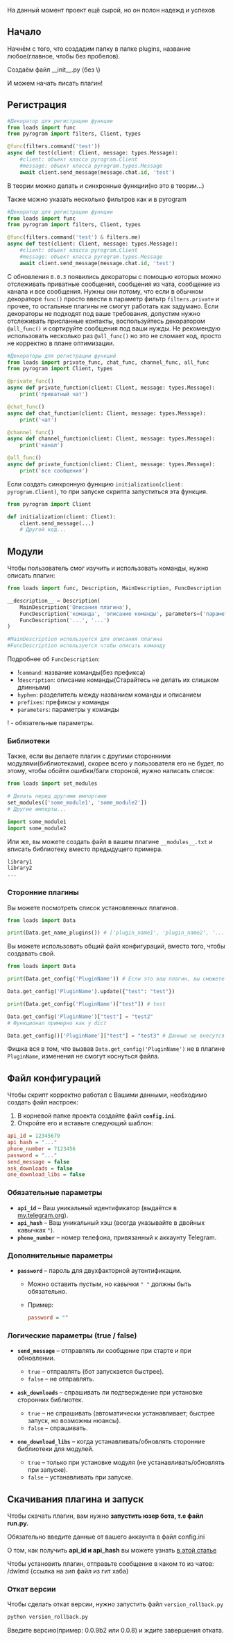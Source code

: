На данный момент проект ещё сырой, но он полон надежд и успехов

## Начало

Начнём с того, что создадим папку в папке plugins, название любое(главное, чтобы без пробелов).

Создаём файл \_\_init\_\_.py (без \\)

И можем начать писать плагин!

## Регистрация

```python
#Декоратор для регистрации функции
from loads import func
from pyrogram import filters, Client, types

@func(filters.command('test'))
async def test(client: Client, message: types.Message):
	#client: объект класса pyrogram.Client
	#message: объект класса pyrogram.types.Message
	await client.send_message(message.chat.id, 'test')
```

В теории можно делать и синхронные функции(но это в теории...)

Также можно указать несколько фильтров как и в pyrogram

```python
#Декоратор для регистрации функции
from loads import func
from pyrogram import filters, Client, types

@func(filters.command('test') & filters.me)
async def test(client: Client, message: types.Message):
	#client: объект класса pyrogram.Client
	#message: объект класса pyrogram.types.Message
	await client.send_message(message.chat.id, 'test')
```

С обновления `0.0.3` появились декораторы с помощью которых можно отслеживать приватные сообщения, сообщения из чата, сообщение из канала и все сообщения.
Нужны они потому, что если в обычном декораторе `func()` просто ввести в параметр фильтр `filters.private` и прочее, то остальные плагины не смогут работать как задумано.
Если декораторы не подходят под ваше требования, допустим нужно отслеживать присланные контакты, воспользуйтесь декоратором `@all_func()` и сортируйте сообщения под ваши нужды.
Не рекомендую использовать несколько раз `@all_func()` но это не сломает код, просто не корректно в плане оптимизации.

```python
#Декораторы для регистрации функций
from loads import private_func, chat_func, channel_func, all_func
from pyrogram import Client, types

@private_func()
async def private_function(client: Client, message: types.Message):
	print('приватный чат')

@chat_func()
async def chat_function(client: Client, message: types.Message):
	print('чат')

@channel_func()
async def channel_function(client: Client, message: types.Message):
	print('канал')

@all_func()
async def private_function(client: Client, message: types.Message):
	print('все сообщения')
```

Если создать синхронную функцию `initialization(client: pyrogram.Client)`, то при запуске скрипта запуститься эта функция.

```python
from pyrogram import Client

def initialization(client: Client):
	client.send_message(...)
	# Другой код...
```

## Модули

Чтобы пользователь смог изучить и использовать команды, нужно описать плагин:

```python
from loads import func, Description, MainDescription, FuncDescription

__description__ = Description(
	MainDescription('Описания плагина'),
	FuncDescription('команда', 'описание команды', parameters=('параметр1', 'параметр2'), prefixes=('/',)),
	FuncDescription('...', '...')
)

#MainDescription используется для описания плагина
#FuncDescription используется чтобы описать команду
```

Подробнее об `FuncDescription`:

- !`command`: название команды(без префикса)
- !`description`: описание команды(Старайтесь не делать их слишком длинными)
- `hyphen`: разделитель между названием команды и описанием
- `prefixes`: префиксы у команды
- `parameters`: параметры у команды

! - обязательные параметры.

### Библиотеки

Также, если вы делаете плагин с другими сторонними модулями(библиотеками), скорее всего у пользователя его не будет, по этому, чтобы обойти ошибки/баги стороной, нужно написать список:

```python
from loads import set_modules

# Делать перед другими импортами
set_modules(['some_module1', 'some_module2'])
# Другие импорты...

import some_module1
import some_module2
```

Или же, вы можете создать файл в вашем плагине `__modules__.txt` и вписать библиотеку вместо предыдущего примера.

```txt
library1
library2
...
```

### Сторонние плагины

Вы можете посмотреть список установленных плагинов.

```python
from loads import Data

print(Data.get_name_plugins()) # ['plugin_name1', 'plugin_name2', '...']
```

Вы можете использовать общий файл конфигураций, вместо того, чтобы создавать свой.

```python
from loads import Data

print(Data.get_config('PluginName')) # Если это ваш плагин, вы сможете изменить там данные и изменения внесутся в файл.Если конфига нету, то выведет None и автоматически создаться, что позволит управлять данными

Data.get_config('PluginName').update({"test": "test"})

print(Data.get_config('PluginName')["test"]) # test

Data.get_config('PluginName')["test"] = "test2"
# Функционал примерно как у dict

Data.get_config()['PluginName']["test"] = "test3" # Данные не внесутся в файл автоматически
```

Фишка вся в том, что вызвав `Data.get_config('PluginName')` не в плагине `PluginName`, изменения не смогут коснуться файла.

## Файл конфигураций

Чтобы скрипт корректно работал с Вашими данными, необходимо создать файл настроек:

1. В корневой папке проекта создайте файл **`config.ini`**.
2. Откройте его и вставьте следующий шаблон:

```ini
api_id = 12345679
api_hash = "..."
phone_number = 7123456
password = "..."
send_message = false
ask_downloads = false
one_download_libs = false
```

### Обязательные параметры

- **`api_id`** – Ваш уникальный идентификатор (выдаётся в [my.telegram.org](https://my.telegram.org)).
- **`api_hash`** – Ваш уникальный хэш (всегда указывайте в двойных кавычках `"`).
- **`phone_number`** – номер телефона, привязанный к аккаунту Telegram.

### Дополнительные параметры

- **`password`** – пароль для двухфакторной аутентификации.

  - Можно оставить пустым, но кавычки `" "` должны быть обязательно.
  - Пример:

    ```ini
    password = ""
    ```

### Логические параметры (true / false)

- **`send_message`** – отправлять ли сообщение при старте и при обновлении.

  - `true` – отправлять (бот запускается быстрее).
  - `false` – не отправлять.

- **`ask_downloads`** – спрашивать ли подтверждение при установке сторонних библиотек.

  - `true` – не спрашивать (автоматически устанавливает; быстрее запуск, но возможны нюансы).
  - `false` – спрашивать.

- **`one_download_libs`** – когда устанавливать/обновлять сторонние библиотеки для модулей.

  - `true` – только при установке модуля (не устанавливать/обновлять при запуске).
  - `false` – устанавливать при запуске.

## Скачивания плагина и запуск

Чтобы скачать плагин, вам нужно **запустить юзер бота, т.е файл run.py.**

Обязательно введите данные от вашего аккаунта в файл config.ini

О том, как получить **api_id и api_hash** вы можете узнать [в этой статье](https://teletype.in/@sakurahost/GetApi)

Чтобы установить плагин, отправьте сообщение в каком то из чатов: /dwlmd {ссылка на зип файл из гит хаба}

### Откат версии

Чтобы сделать откат версии, нужно запустить файл `version_rollback.py`

```bash
python version_rollback.py
```

Введите версию(пример: 0.0.9b2 или 0.0.8) и ждите завершения отката.
